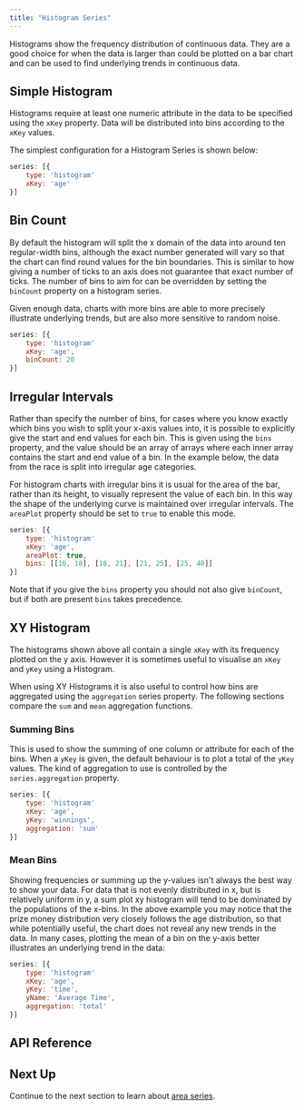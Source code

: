 ```yaml
---
title: "Histogram Series"
---
```


Histograms show the frequency distribution of continuous data. They are a good choice for when the data is larger than could be plotted on a bar chart and can be used to find underlying trends in continuous data.

## Simple Histogram

Histograms require at least one numeric attribute in the data to be specified using the `xKey` property. Data will be distributed into bins according to the `xKey` values.

The simplest configuration for a Histogram Series is shown below:

```js
series: [{
    type: 'histogram'
    xKey: 'age'
}]
```

<chart-example title='Simple Histogram' name='simple' type='generated'></chart-example>

## Bin Count

By default the histogram will split the x domain of the data into around ten regular-width bins, although the exact number generated will vary so that the chart can find round values for the bin boundaries. This is similar to how giving a number of ticks to an axis does not guarantee that exact number of ticks. The number of bins to aim for can be overridden by setting the `binCount` property on a histogram series.

Given enough data, charts with more bins are able to more precisely illustrate underlying trends, but are also more sensitive to random noise.

```js
series: [{
    type: 'histogram'
    xKey: 'age',
    binCount: 20
}]
```

<chart-example title='Larger Bin Count' name='larger-bin-count' type='generated'></chart-example>

## Irregular Intervals

Rather than specify the number of bins, for cases where you know exactly which bins you wish to split your x-axis values into, it is possible to explicitly give the start and end values for each bin. This is given using the `bins` property, and the value should be an array of arrays where each inner array contains the start and end value of a bin. In the example below, the data from the race is split into irregular age categories.

For histogram charts with irregular bins it is usual for the area of the bar, rather than its height, to visually represent the value of each bin. In this way the shape of the underlying curve is maintained over irregular intervals. The `areaPlot` property should be set to `true` to enable this mode.

```js
series: [{
    type: 'histogram'
    xKey: 'age',
    areaPlot: true,
    bins: [[16, 18], [18, 21], [21, 25], [25, 40]]
}]
```

Note that if you give the `bins` property you should not also give `binCount`, but if both are present `bins` takes precedence.

<chart-example title='Irregular Intervals' name='irregular-intervals' type='generated'></chart-example>

## XY Histogram

The histograms shown above all contain a single `xKey` with its frequency plotted on the y axis. However it is sometimes useful to visualise an `xKey` and `yKey` using a Histogram.

When using XY Histograms it is also useful to control how bins are aggregated using the `aggregation` series property. The following sections compare the `sum` and `mean` aggregation functions.

### Summing Bins

This is used to show the summing of one column or attribute for each of the bins. When a `yKey` is given, the default behaviour is to plot a total of the `yKey` values. The kind of aggregation to use is controlled by the `series.aggregation` property.

```js
series: [{
    type: 'histogram'
    xKey: 'age',
    yKey: 'winnings',
    aggregation: 'sum'
}]
```

<chart-example title='XY Histogram with Sum Aggregation' name='sum-histogram' type='generated'></chart-example>

### Mean Bins

Showing frequencies or summing up the y-values isn't always the best way to show your data. For data that is not evenly distributed in x, but is relatively uniform in y, a sum plot xy histogram will tend to be dominated by the populations of the x-bins. In the above example you may notice that the prize money distribution very closely follows the age distribution, so that while  potentially useful, the chart does not reveal any new trends in the data. In many cases, plotting the mean of a bin on the y-axis better illustrates an underlying trend in the data:

```js
series: [{
    type: 'histogram'
    xKey: 'age',
    yKey: 'time',
    yName: 'Average Time',
    aggregation: 'total'
}]
```

<chart-example title='XY Histogram with Mean Aggregation' name='mean-histogram' type='generated'></chart-example>

## API Reference

<api-documentation source='charts-api/api.json' section='histogram' config='{ "showSnippets": true }'></api-documentation>

## Next Up

Continue to the next section to learn about [area series](/charts-area-series/).